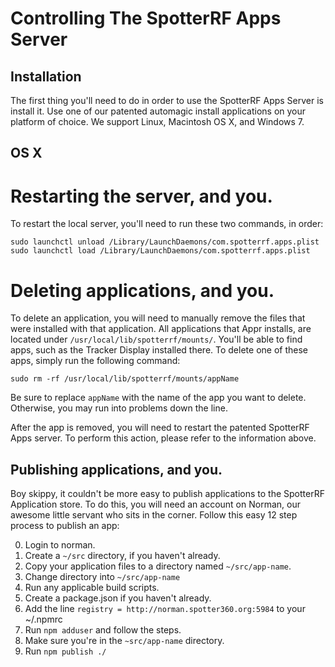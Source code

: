 Controlling The SpotterRF Apps Server
===

Installation
---

The first thing you'll need to do in order to use the SpotterRF Apps Server is install it. 
Use one of our patented automagic install applications on your platform of choice. We
support Linux, Macintosh OS X, and Windows 7.

OS X
---

# Restarting the server, and you.
To restart the local server, you'll need to run these two commands, in order:

    sudo launchctl unload /Library/LaunchDaemons/com.spotterrf.apps.plist
    sudo launchctl load /Library/LaunchDaemons/com.spotterrf.apps.plist

# Deleting applications, and you.
To delete an application, you will need to manually remove the files that were
installed with that application. All applications that Appr installs, are
located under `/usr/local/lib/spotterrf/mounts/`. You'll be able to find apps,
such as the Tracker Display installed there. To delete one of these apps,
simply run the following command:

    sudo rm -rf /usr/local/lib/spotterrf/mounts/appName

Be sure to replace `appName` with the name of the app you want to delete.
Otherwise, you may run into problems down the line.

After the app is removed, you will need to restart the patented SpotterRF
Apps server. To perform this action, please refer to the information above.

Publishing applications, and you.
---

Boy skippy, it couldn't be more easy to publish applications to the SpotterRF
Application store. To do this, you will need an account on Norman, our
awesome little servant who sits in the corner. Follow this easy 12 step
process to publish an app:

0. Login to norman.
0. Create a `~/src` directory, if you haven't already.
0. Copy your application files to a directory named `~/src/app-name`.
0. Change directory into `~/src/app-name`
0. Run any applicable build scripts.
0. Create a package.json if you haven't already.
0. Add the line `registry = http://norman.spotter360.org:5984` to your ~/.npmrc
0. Run `npm adduser` and follow the steps.
0. Make sure you're in the `~src/app-name` directory.
0. Run `npm publish ./`
